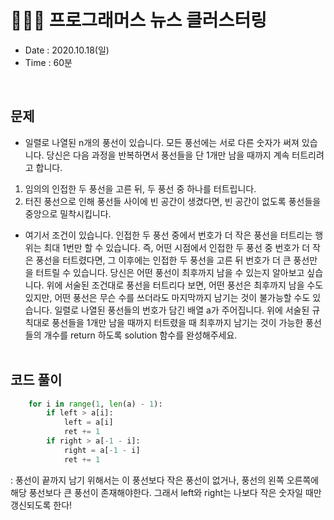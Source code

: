# 🧚🏻‍♀️ 프로그래머스 뉴스 클러스터링
- Date : 2020.10.18(일)
- Time : 60분
<br>

## 문제

- 일렬로 나열된 n개의 풍선이 있습니다. 모든 풍선에는 서로 다른 숫자가 써져 있습니다. 당신은 다음 과정을 반복하면서 풍선들을 단 1개만 남을 때까지 계속 터트리려고 합니다.
1. 임의의 인접한 두 풍선을 고른 뒤, 두 풍선 중 하나를 터트립니다.
2. 터진 풍선으로 인해 풍선들 사이에 빈 공간이 생겼다면, 빈 공간이 없도록 풍선들을 중앙으로 밀착시킵니다.
-  여기서 조건이 있습니다. 인접한 두 풍선 중에서 번호가 더 작은 풍선을 터트리는 행위는 최대 1번만 할 수 있습니다. 즉, 어떤 시점에서 인접한 두 풍선 중 번호가 더 작은 풍선을 터트렸다면, 그 이후에는 인접한 두 풍선을 고른 뒤 번호가 더 큰 풍선만을 터트릴 수 있습니다.
당신은 어떤 풍선이 최후까지 남을 수 있는지 알아보고 싶습니다. 위에 서술된 조건대로 풍선을 터트리다 보면, 어떤 풍선은 최후까지 남을 수도 있지만, 어떤 풍선은 무슨 수를 쓰더라도 마지막까지 남기는 것이 불가능할 수도 있습니다.
일렬로 나열된 풍선들의 번호가 담긴 배열 a가 주어집니다. 위에 서술된 규칙대로 풍선들을 1개만 남을 때까지 터트렸을 때 최후까지 남기는 것이 가능한 풍선들의 개수를 return 하도록 solution 함수를 완성해주세요.
<br><br>

## 코드 풀이

```python
    for i in range(1, len(a) - 1):
        if left > a[i]:
            left = a[i]
            ret += 1
        if right > a[-1 - i]:
            right = a[-1 - i]
            ret += 1
```
: 풍선이 끝까지 남기 위해서는 이 풍선보다 작은 풍선이 없거나, 풍선의 왼쪽 오른쪽에 해당 풍선보다 큰 풍선이 존재해야한다. 그래서 left와 right는 나보다 작은 숫자일 때만 갱신되도록 한다!
<br>
